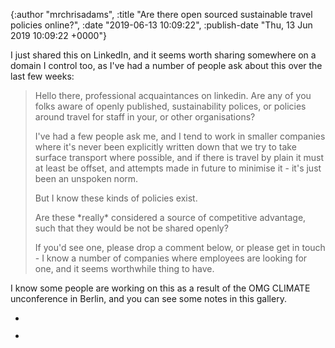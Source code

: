 

{:author "mrchrisadams", :title "Are there open sourced sustainable travel policies online?", :date "2019-06-13 10:09:22", :publish-date "Thu, 13 Jun 2019 10:09:22 +0000"}



<!-- content below -->

<!-- wp:paragraph -->
<p>I just shared this on LinkedIn, and it seems worth sharing somewhere on a domain I control too, as I've had a number of people ask about this over the last few weeks:</p>
<!-- /wp:paragraph -->

<!-- wp:quote -->
<blockquote class="wp-block-quote"><p>Hello there, professional acquaintances on linkedin.  Are any of you folks aware of openly published, sustainability polices, or policies around travel for staff in your, or other organisations?</p><p>I've had a few people ask me, and I tend to work in smaller companies where it's never been explicitly written down that we try to take surface transport where possible, and if there is travel by plain it must at least be offset, and attempts made in future to minimise it - it's just been an unspoken norm.</p><p>But I know these kinds of policies exist.</p><p>Are these *really* considered a source of competitive advantage, such that they would be not be shared openly? </p><p>If you'd see one, please drop a comment below, or please get in touch - I know a number of companies where employees are looking for one, and it seems worthwhile thing to have.</p></blockquote>
<!-- /wp:quote -->

<!-- wp:paragraph -->
<p>I know some people are working on this as a result of the OMG CLIMATE unconference in Berlin, and you can see some notes in this gallery.</p>
<!-- /wp:paragraph -->

<!-- wp:gallery {"ids":[3687,3686]} -->
<ul class="wp-block-gallery columns-2 is-cropped"><li class="blocks-gallery-item"><figure><img src="https://mrchrisadamsblog.files.wordpress.com/2019/06/dsc0104.jpg?w=684" alt="" data-id="3687" class="wp-image-3687" /></figure></li><li class="blocks-gallery-item"><figure><img src="https://mrchrisadamsblog.files.wordpress.com/2019/06/dsc0099.jpg?w=684" alt="" data-id="3686" class="wp-image-3686" /></figure></li></ul>
<!-- /wp:gallery -->

